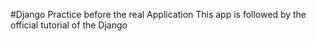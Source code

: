 #Django Practice before the real Application
This app is followed by the official tutorial of the Django
